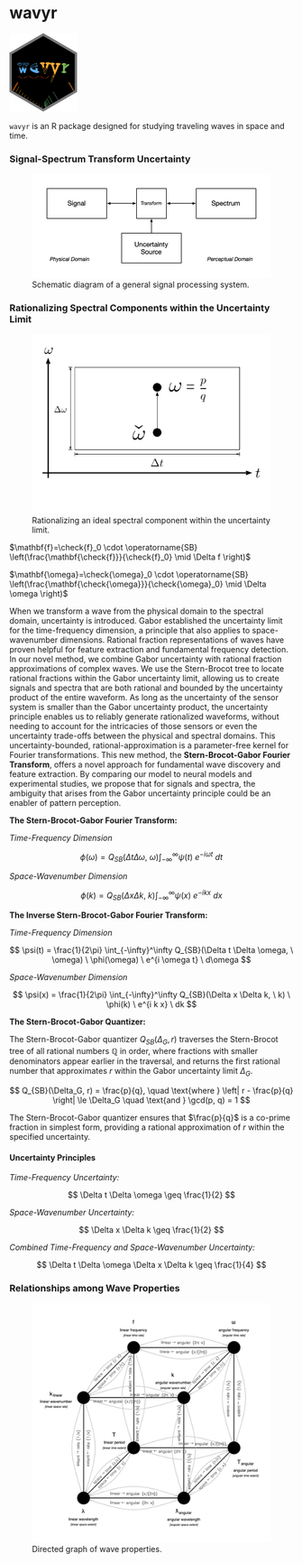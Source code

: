 wavyr
================

<img src="man/figures/wavyr_logo.png" data-align="right" width="120" />

`wavyr` is an R package designed for studying traveling waves in space
and time.

### Signal-Spectrum Transform Uncertainty

<figure>
<img src="man/figures/signals_spectra_schematic.png"
alt="Schematic diagram of a general signal processing system." />
<figcaption aria-hidden="true">Schematic diagram of a general signal
processing system.</figcaption>
</figure>

### Rationalizing Spectral Components within the Uncertainty Limit

<figure>
<img src="man/figures/rationalize_within_uncertainty.png"
alt="Rationalizing an ideal spectral component within the uncertainty limit." />
<figcaption aria-hidden="true">Rationalizing an ideal spectral component
within the uncertainty limit.</figcaption>
</figure>

$\mathbf{f}=\check{f}_0 \cdot \operatorname{SB} \left(\frac{\mathbf{\check{f}}}{\check{f}_0} \mid \Delta f \right)$

$\mathbf{\omega}=\check{\omega}_0 \cdot \operatorname{SB} \left(\frac{\mathbf{\check{\omega}}}{\check{\omega}_0} \mid \Delta \omega \right)$

When we transform a wave from the physical domain to the spectral
domain, uncertainty is introduced. Gabor established the uncertainty
limit for the time-frequency dimension, a principle that also applies to
space-wavenumber dimensions. Rational fraction representations of waves
have proven helpful for feature extraction and fundamental frequency
detection. In our novel method, we combine Gabor uncertainty with
rational fraction approximations of complex waves. We use the
Stern-Brocot tree to locate rational fractions within the Gabor
uncertainty limit, allowing us to create signals and spectra that are
both rational and bounded by the uncertainty product of the entire
waveform. As long as the uncertainty of the sensor system is smaller
than the Gabor uncertainty product, the uncertainty principle enables us
to reliably generate rationalized waveforms, without needing to account
for the intricacies of those sensors or even the uncertainty trade-offs
between the physical and spectral domains. This uncertainty-bounded,
rational-approximation is a parameter-free kernel for Fourier
transformations. This new method, the **Stern-Brocot-Gabor Fourier
Transform**, offers a novel approach for fundamental wave discovery and
feature extraction. By comparing our model to neural models and
experimental studies, we propose that for signals and spectra, the
ambiguity that arises from the Gabor uncertainty principle could be an
enabler of pattern perception.

**The Stern-Brocot-Gabor Fourier Transform:**

*Time-Frequency Dimension*

$$
\phi(\omega) = Q_{SB}(\Delta t \Delta \omega, \ \omega) \int_{-\infty}^\infty \psi(t) \ e^{-i \omega t} \ dt
$$

*Space-Wavenumber Dimension*

$$
\phi(k) = Q_{SB}(\Delta x \Delta k, \ k) \int_{-\infty}^\infty \psi(x) \ e^{-i k x} \ dx
$$

**The Inverse Stern-Brocot-Gabor Fourier Transform:**

*Time-Frequency Dimension*

$$
\psi(t) = \frac{1}{2\pi} \int_{-\infty}^\infty Q_{SB}(\Delta t \Delta \omega, \ \omega) \ \phi(\omega) \ e^{i \omega t} \ d\omega
$$

*Space-Wavenumber Dimension*

$$
\psi(x) = \frac{1}{2\pi} \int_{-\infty}^\infty Q_{SB}(\Delta x \Delta k, \ k) \ \phi(k) \ e^{i k x} \ dk
$$

**The Stern-Brocot-Gabor Quantizer:**

The Stern-Brocot-Gabor quantizer $Q_{SB}(\Delta_G, r)$ traverses the
Stern-Brocot tree of all rational numbers $\mathbb{Q}$ in order, where
fractions with smaller denominators appear earlier in the traversal, and
returns the first rational number that approximates $r$ within the Gabor
uncertainty limit $\Delta_G$.

$$
Q_{SB}(\Delta_G, r) = \frac{p}{q}, \quad \text{where } \left| r - \frac{p}{q} \right| \le \Delta_G \quad \text{and } \gcd(p, q) = 1
$$

The Stern-Brocot-Gabor quantizer ensures that $\frac{p}{q}$ is a
co-prime fraction in simplest form, providing a rational approximation
of $r$ within the specified uncertainty.

#### Uncertainty Principles

*Time-Frequency Uncertainty:*

$$
\Delta t \Delta \omega \geq \frac{1}{2}
$$

*Space-Wavenumber Uncertainty:*

$$
\Delta x \Delta k \geq \frac{1}{2}
$$

*Combined Time-Frequency and Space-Wavenumber Uncertainty:*

$$
\Delta t \Delta \omega \Delta x \Delta k \geq \frac{1}{4}
$$

### Relationships among Wave Properties

<figure>
<img src="man/figures/wave_properties_directed_graph.png"
alt="Directed graph of wave properties." />
<figcaption aria-hidden="true">Directed graph of wave
properties.</figcaption>
</figure>
